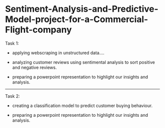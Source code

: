 # Sentiment-Analysis-and-Predictive-Model-project-for-a-Commercial-Flight-company


Task 1:

- applying webscraping in unstructured data....
  
- analyzing customer reviews using sentimental analysis to sort positive and negative reviews.

- preparing a powerpoint representation to highlight our insights and analysis.


-----------------------------------------------------------------------------------------------------------

Task 2:

- creating a classification model to predict customer buying behaviour.

- preparing a powerpoint representation to highlight our insights and analysis.
